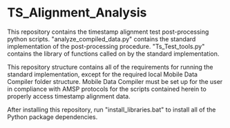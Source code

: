 # TS_Alignment_Analysis

This repository contains the timestamp alignment test post-processing python scripts. "analyze_compiled_data.py" contains the standard implementation of the post-processing procedure. "Ts_Test_tools.py" contains the library of functions called on by the standard implementation.

This repository structure contains all of the requirements for running the standard implementation, except for the required local Mobile Data Compiler folder structure. Mobile Data Compiler must be set up for the user in compliance with AMSP protocols for the scripts contained herein to properly access timestamp alignment data.

After installing this repository, run "install_libraries.bat" to install all of the Python package dependencies.

